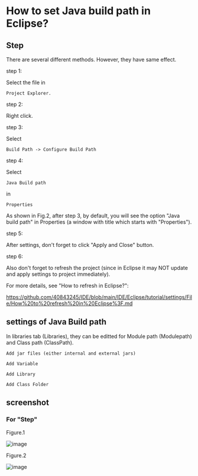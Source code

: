 # How to set Java build path in Eclipse?
## Step
There are several different methods. However, they have same effect.

step 1:

Select the file in 
    
    Project Explorer.

step 2: 

Right click.

step 3:

Select 

    Build Path -> Configure Build Path

step 4:

Select 

    Java Build path

in 

    Properties

As shown in Fig.2, after step 3, by default, you will see the option "Java build path" in Properties (a window with title which starts with "Properties").

step 5:

After settings, don't forget to click "Apply and Close" button.

step 6:

Also don't forget to refresh the project (since in Eclipse it may NOT update and apply settings to project immediately).

For more details, see "How to refresh in Eclipse?":

https://github.com/40843245/IDE/blob/main/IDE/Eclipse/tutorial/settings/File/How%20to%20refresh%20in%20Eclipse%3F.md

## settings of Java Build path
In libraries tab (Libraries), they can be editted for Module path (Modulepath) and Class path (ClassPath).

    Add jar files (either internal and external jars)

    Add Variable

    Add Library

    Add Class Folder

    
    


## screenshot

### For "Step"

Figure.1

![image](https://github.com/40843245/IDE/assets/75050655/96c4904b-6815-4d3e-b241-6831499a7fc1)

Figure.2

![image](https://github.com/40843245/IDE/assets/75050655/c7856c75-95a6-433e-9161-bde2912c1f11)

